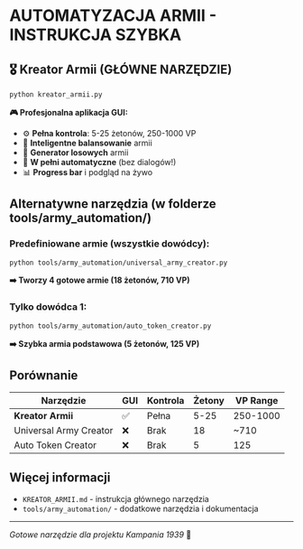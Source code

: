 # AUTOMATYZACJA ARMII - INSTRUKCJA SZYBKA

## 🎖️ Kreator Armii (GŁÓWNE NARZĘDZIE)

```bash
python kreator_armii.py
```

**🎮 Profesjonalna aplikacja GUI:**
- ⚙️ **Pełna kontrola**: 5-25 żetonów, 250-1000 VP
- 🧠 **Inteligentne balansowanie** armii  
- 🎲 **Generator losowych** armii
- 💾 **W pełni automatyczne** (bez dialogów!)
- 📊 **Progress bar** i podgląd na żywo

## Alternatywne narzędzia (w folderze tools/army_automation/)

### Predefiniowane armie (wszystkie dowódcy):
```bash
python tools/army_automation/universal_army_creator.py
```
**➡️ Tworzy 4 gotowe armie (18 żetonów, 710 VP)**

### Tylko dowódca 1:
```bash
python tools/army_automation/auto_token_creator.py
```
**➡️ Szybka armia podstawowa (5 żetonów, 125 VP)**

## Porównanie

| Narzędzie | GUI | Kontrola | Żetony | VP Range |
|-----------|-----|----------|--------|----------|
| **Kreator Armii** | ✅ | Pełna | 5-25 | 250-1000 |
| Universal Army Creator | ❌ | Brak | 18 | ~710 |
| Auto Token Creator | ❌ | Brak | 5 | 125 |

## Więcej informacji

- `KREATOR_ARMII.md` - instrukcja głównego narzędzia
- `tools/army_automation/` - dodatkowe narzędzia i dokumentacja

---

*Gotowe narzędzie dla projektu Kampania 1939* 🚀
